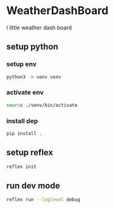 # WeatherDashBoard

I little weather dash board

## setup python
### setup env
```bash
python3 -m venv venv 
```

### activate env
```bash
source ./venv/bin/activate 
```

### install dep
```bash
pip install . 
```

## setup reflex
```bash
reflex init
```

## run dev mode
```bash
reflex run --loglevel debug
```

